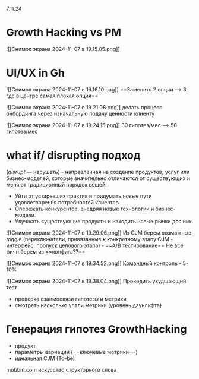 7.11.24

# Growth Hacking vs PM
![[Снимок экрана 2024-11-07 в 19.15.05.png]]
# UI/UX in Gh
![[Снимок экрана 2024-11-07 в 19.16.10.png]]
==Заменить 2 опции —> 3, где в центре самая плохая опция==

![[Снимок экрана 2024-11-07 в 19.21.08.png]]
делать процесс онбординга через изначальную подачу ценности клиенту

![[Снимок экрана 2024-11-07 в 19.24.15.png]]
30 гипотез/мес —> 50 гипотез/мес

# what if/ disrupting подход
(_disrupt_ — нарушать) - направленная на создание продуктов, услуг или бизнес-моделей, которые значительно отличаются от существующих и меняют традиционный порядок вещей.
- Уйти от устаревших практик и придумать новые пути удовлетворения потребностей клиентов.
- Опережать конкурентов, внедряя новые технологии и бизнес-модели.
- Улучшать существующие продукты и находить новые рынки для них.

![[Снимок экрана 2024-11-07 в 19.29.06.png]]
Из CJM берем возможные toggle (переключатели, привязанные к конкретному этапу CJM - интерфейс, пропуск целового этапа) - ==A/B тестирование==
Не все фичи берем из ==конфига??==

![[Снимок экрана 2024-11-07 в 19.34.52.png]]
Командный контроль - 5-10%

![[Снимок экрана 2024-11-07 в 19.38.04.png]]
Проводить ухудшающий тест
- проверка взаимосвязи гипотезы и метрики
- смотреть насколько упали метрики (уровень даунлифта)

# Генерация гипотез GrowthHacking
- продукт
- параметры вариации (==ключевые метрики==)
- идеальная CJM (To-be)

mobbin.com
искусство структорного слова


